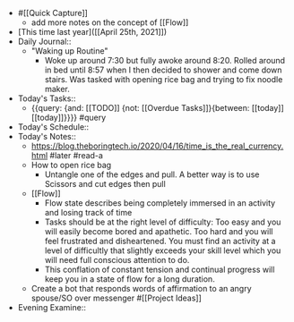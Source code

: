 - #[[Quick Capture]]
    - add more notes on the concept of [[Flow]]
- [This time last year]([[April 25th, 2021]])
- Daily Journal::
    - "Waking up Routine"
        - Woke up around 7:30 but fully awoke around 8:20. Rolled around in bed until 8:57 when I then decided to shower and come down stairs. Was tasked with opening rice bag and trying to fix noodle maker.
- Today's Tasks::
    - {{query: {and: [[TODO]] {not: [[Overdue Tasks]]}{between: [[today]] [[today]]}}}} #query
- Today's Schedule::
- Today's Notes::
    - https://blog.theboringtech.io/2020/04/16/time_is_the_real_currency.html #later #read-a
    - How to open rice bag
        - Untangle one of the edges and pull. A better way is to use Scissors and cut edges then pull
    - [[Flow]]
        - Flow state describes being completely immersed in an activity and losing track of time
        - Tasks should be at the right level of difficulty: Too easy and you will easily become bored and apathetic. Too hard and you will feel frustrated and disheartened. You must find an activity at a level of difficultly that slightly exceeds your skill level which you will need full conscious attention to do.
        - This conflation of constant tension and continual progress will keep you in a state of flow for a long duration.  
    - Create a bot that responds words of affirmation to an angry spouse/SO over messenger #[[Project Ideas]]
- Evening Examine::
